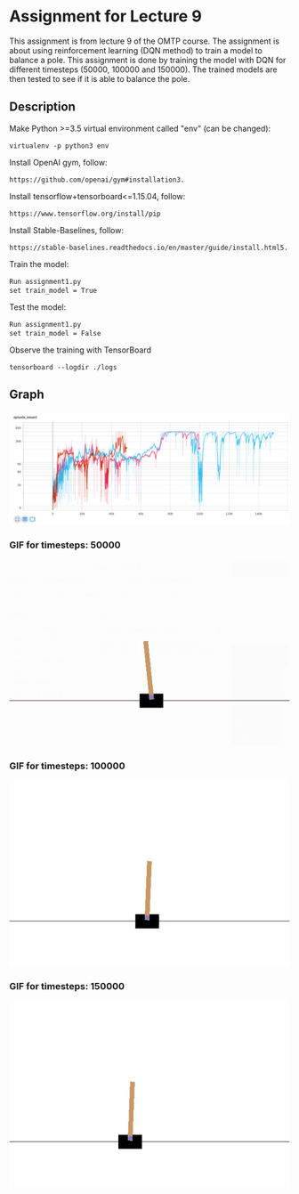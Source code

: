 # Assignment for Lecture 9
This assignment is from lecture 9 of the OMTP course. The assignment is about using reinforcement learning (DQN method) to train a model to balance a pole. This assignment is done by training the model with DQN for different timesteps (50000, 100000 and 150000). The trained models are then tested to see if it is able to balance the pole. 


## Description
Make Python >=3.5 virtual environment called "env" (can be changed):
```
virtualenv -p python3 env
```

Install OpenAI gym, follow:
```
https://github.com/openai/gym#installation3.
```

Install tensorflow+tensorboard<=1.15.04, follow:
```
https://www.tensorflow.org/install/pip
```

Install Stable-Baselines, follow:
```
https://stable-baselines.readthedocs.io/en/master/guide/install.html5.
```

Train the model:
```
Run assignment1.py
set train_model = True
```

Test the model:
```
Run assignment1.py 
set train_model = False
```

Observe the training with TensorBoard
```
tensorboard --logdir ./logs
```
## Graph

![](gifs/dqn_graph.png)


### GIF for timesteps: 50000
![](gifs/50000.gif)

### GIF for timesteps: 100000
![](gifs/100000.gif)

### GIF for timesteps: 150000
![](gifs/150000.gif)





